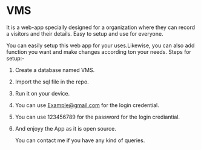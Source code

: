 # VMS
It is a web-app specially designed for a organization where they can record a visitors and their details. Easy to setup and use for everyone.

You can easily setup this web app for your uses.Likewise, you can also add function you want and make changes according ton your needs.
Steps for setup:-
1. Create a database named VMS.
2. Import the sql file in the repo.
3. Run it on your device.
4. You can use Example@gmail.com for the login credential.
5. You can use 123456789 for the password for the login crediantial.
6. And enjoyy the App as it is open source.

   You can contact me if you have any kind of queries.
